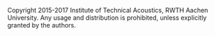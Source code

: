Copyright 2015-2017 Institute of Technical Acoustics, RWTH Aachen University. Any usage and distribution is prohibited, unless explicitly granted by the authors.